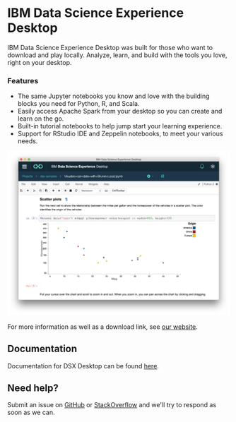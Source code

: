# IBM Data Science Experience Desktop
IBM Data Science Experience Desktop was built for those who want to download and play locally. Analyze, learn, and build with the tools you love, right on your desktop.

### Features
* The same Jupyter notebooks you know and love with the building blocks you need for Python, R, and Scala. 
* Easily access Apache Spark from your desktop so you can create and learn on the go. 
* Built-in tutorial notebooks to help jump start your learning experience.
* Support for RStudio IDE and Zeppelin notebooks, to meet your various needs.

![Jupyter Notebook](notebook.png)

For more information as well as a download link, see [our website](https://datascience.ibm.com/desktop).  

## Documentation
Documentation for DSX Desktop can be found [here](https://content-dsxdesktop.mybluemix.net/).

## Need help?
Submit an issue on [GitHub](https://github.com/IBMDataScience/DSx-Desktop/issues) or [StackOverflow](https://stackoverflow.com/questions/tagged/data-science-experience) and we'll try to respond as soon as we can.
